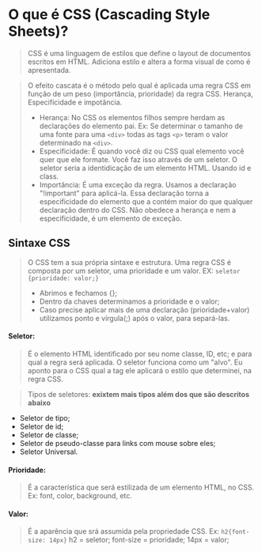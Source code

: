 # O que é CSS (Cascading Style Sheets)? 

> CSS é uma linguagem de estilos que define o layout de documentos escritos em HTML. Adiciona estilo e altera a forma visual de como é apresentada.

> O efeito cascata é o método pelo qual é aplicada uma regra CSS em função de um peso (importância, prioridade) da regra CSS. Herança, Especificidade e impotância.  
> - Herança: No CSS os elementos filhos sempre herdam as declarações do elemento pai. Ex: Se determinar o tamanho de uma fonte para uma `<div>` todas as tags `<p>` teram o valor determinado na `<div>`. 
> - Especificidade: É quando você diz ou CSS qual elemento você quer que ele formate. Você faz isso através de um seletor. O seletor seria a identidicação de um elemento HTML. Usando id e class. 
> - Importância: É uma exceção da regra. Usamos a declaração "!important" para aplicá-la. Essa declaração torna a especificidade do elemento que a contém maior do que qualquer declaração dentro do CSS. Não obedece a herança e nem a especificidade, é um elemento de exceção.


## Sintaxe CSS

> O CSS tem a sua própria sintaxe e estrutura. Uma regra CSS é composta por um seletor, uma prioridade e um valor. EX:
`seletor {prioridade: valor;}`
> - Abrimos e fechamos {};
> - Dentro da chaves determinamos a prioridade e o valor;
> - Caso precise aplicar mais de uma declaração (prioridade+valor) utilizamos ponto e vírgula(;) após o valor, para separá-las.

#### Seletor:
> É o elemento HTML identificado por seu nome classe, ID, etc; e para qual a regra será aplicada. O seletor funciona como um "alvo". Eu aponto para o CSS qual a tag ele aplicará o estilo que determinei, na regra CSS. 

> Tipos de seletores: **exixtem mais tipos além dos que são descritos abaixo**
* Seletor de tipo;
* Seletor de id;
* Seletor de classe;
* Seletor de pseudo-classe para links com mouse sobre eles;
* Seletor Universal. 

#### Prioridade:
> É a característica que será estilizada de um elemento HTML, no CSS. Ex: font, color, background, etc.

#### Valor: 
> É a aparência que srá assumida pela propriedade CSS. Ex: `h2{font-size: 14px}`
> h2 = seletor;
> font-size = prioridade;
> 14px = valor;

